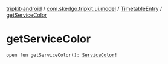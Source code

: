 [tripkit-android](../../index.md) / [com.skedgo.tripkit.ui.model](../index.md) / [TimetableEntry](index.md) / [getServiceColor](./get-service-color.md)

# getServiceColor

`open fun getServiceColor(): `[`ServiceColor`](../../skedgo.tripkit.routing/-service-color/index.md)`!`